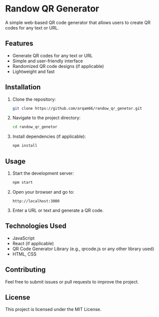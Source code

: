 # Randow QR Generator

A simple web-based QR code generator that allows users to create QR codes for any text or URL.

## Features
- Generate QR codes for any text or URL
- Simple and user-friendly interface
- Randomized QR code designs (if applicable)
- Lightweight and fast

## Installation

1. Clone the repository:
   ```sh
   git clone https://github.com/arqam66/randow_qr_genetor.git
   ```
2. Navigate to the project directory:
   ```sh
   cd randow_qr_genetor
   ```
3. Install dependencies (if applicable):
   ```sh
   npm install
   ```

## Usage

1. Start the development server:
   ```sh
   npm start
   ```
2. Open your browser and go to:
   ```
   http://localhost:3000
   ```
3. Enter a URL or text and generate a QR code.

## Technologies Used
- JavaScript
- React (if applicable)
- QR Code Generator Library (e.g., qrcode.js or any other library used)
- HTML, CSS

## Contributing
Feel free to submit issues or pull requests to improve the project.

## License
This project is licensed under the MIT License.

